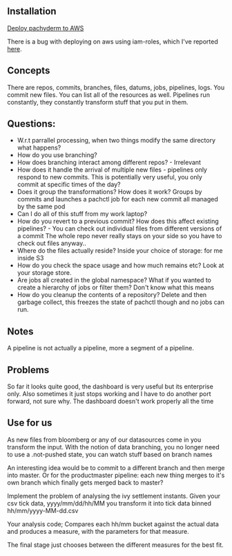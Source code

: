 Installation
------------

[Deploy pachyderm to AWS](http://pachyderm.readthedocs.io/en/stable/deployment/amazon_web_services.html#deploying-with-an-iam-role)

There is a bug with deploying on aws using iam-roles, which I've reported [here](https://github.com/pachyderm/pachyderm/issues/2878).

Concepts
--------

There are repos, commits, branches, files, datums, jobs, pipelines, logs.
You commit new files. You can list all of the resources as well.
Pipelines run constantly, they constantly transform stuff that you put in them.


Questions:
----------
 - W.r.t parrallel processing, when two things modify the same directory what happens?
 - How do you use branching?
 - How does branching interact among different repos? - Irrelevant
 - How does it handle the arrival of multiple new files - pipelines only respond to new commits.
   This is potentially very useful, you only commit at specific times of the day?
 - Does it group the transformations? How does it work? Groups by commits and launches a pachctl job for each new commit all managed by the same pod
 - Can I do all of this stuff from my work laptop?
 - How do you revert to a previous commit? How does this affect existing pipelines? - You can check out individual files from different versions of a commit
   The whole repo never really stays on your side so you have to check out files anyway..
 - Where do the files actually reside? Inside your choice of storage: for me inside S3
 - How do you check the space usage and how much remains etc? Look at your storage store.
 - Are jobs all created in the global namespace? What if you wanted to create a hierarchy of jobs or filter them? Don't know what this means
 - How do you cleanup the contents of a repository? Delete and then garbage collect, this freezes the state of pachctl though and no jobs can run.
  

Notes
-----
A pipeline is not actually a pipeline, more a segment of a pipeline.

Problems
--------
So far it looks quite good, the dashboard is very useful but its enterprise only. 
Also sometimes it just stops working and I have to do another port forward, not sure why.
The dashboard doesn't work properly all the time

Use for us
----------
As new files from bloomberg or any of our datasources come in you transform the input.
With the notion of data branching, you no longer need to use a .not-pushed state, you can watch stuff based on branch names


An interesting idea would be to commit to a different branch and then merge into master.
Or for the productmaster pipeline: each new thing merges to it's own branch which finally gets merged back to master?

Implement the problem of analysing the ivy settlement instants.
Given your csv tick data, yyyy/mm/dd/hh/MM
you transform it into tick data binned hh/mm/yyyy-MM-dd.csv

Your analysis code; 
Compares each hh/mm bucket against the actual data and produces a measure, with the parameters for that measure.

The final stage just chooses between the different measures for the best fit.